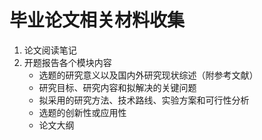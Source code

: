 # 毕业论文相关材料收集
1. 论文阅读笔记
2. 开题报告各个模块内容
   - 选题的研究意义以及国内外研究现状综述（附参考文献）
   - 研究目标、研究内容和拟解决的关键问题
   - 拟采用的研究方法、技术路线、实验方案和可行性分析
   - 选题的创新性或应用性
   - 论文大纲

